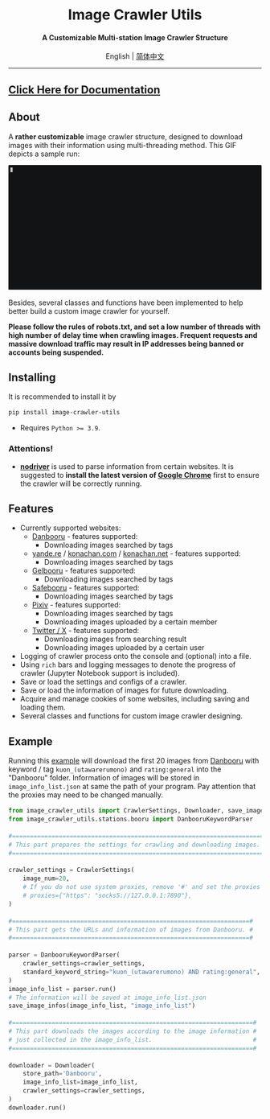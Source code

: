 <h1 align="center">
Image Crawler Utils
</h1>
<h4 align="center">
A Customizable Multi-station Image Crawler Structure
</h4>
<p align="center">
English | <a href="README_zh.md">简体中文</a>
</p>

---

## [Click Here for Documentation](https://image-crawler-utils.readthedocs.io/)

## About

A **rather customizable** image crawler structure, designed to download images with their information using multi-threading method. This GIF depicts a sample run:

![](docs/example.gif)

Besides, several classes and functions have been implemented to help better build a custom image crawler for yourself.

**Please follow the rules of robots.txt, and set a low number of threads with high number of delay time when crawling images. Frequent requests and massive download traffic may result in IP addresses being banned or accounts being suspended.**

## Installing

It is recommended to install it by

```Default
pip install image-crawler-utils
```

+ Requires `Python >= 3.9`.

### Attentions!

+ **[nodriver](https://github.com/ultrafunkamsterdam/nodriver)** is used to parse information from certain websites. It is suggested to **install the latest version of [Google Chrome](https://www.google.com/chrome/)** first to ensure the crawler will be correctly running.

## Features

+ Currently supported websites:
  + [Danbooru](https://danbooru.donmai.us/) - features supported:
    + Downloading images searched by tags
  + [yande.re](https://yande.re/) / [konachan.com](https://konachan.com/) / [konachan.net](https://konachan.net/) - features supported:
    + Downloading images searched by tags
  + [Gelbooru](https://gelbooru.com/) - features supported:
    + Downloading images searched by tags
  + [Safebooru](https://safebooru.org/) - features supported:
    + Downloading images searched by tags
  + [Pixiv](https://www.pixiv.net/) - features supported:
    + Downloading images searched by tags
    + Downloading images uploaded by a certain member
  + [Twitter / X](https://x.com/) - features supported:
    + Downloading images from searching result
    + Downloading images uploaded by a certain user
+ Logging of crawler process onto the console and (optional) into a file.
+ Using `rich` bars and logging messages to denote the progress of crawler (Jupyter Notebook support is included).
+ Save or load the settings and configs of a crawler.
+ Save or load the information of images for future downloading.
+ Acquire and manage cookies of some websites, including saving and loading them.
+ Several classes and functions for custom image crawler designing.

## Example

Running this [example](examples/danbooru_example.py) will download the first 20 images from [Danbooru](https://danbooru.donmai.us/) with keyword / tag `kuon_(utawarerumono)` and `rating:general` into the "Danbooru" folder. Information of images will be stored in `image_info_list.json` at same the path of your program. Pay attention that the proxies may need to be changed manually.

```Python
from image_crawler_utils import CrawlerSettings, Downloader, save_image_infos
from image_crawler_utils.stations.booru import DanbooruKeywordParser

#======================================================================#
# This part prepares the settings for crawling and downloading images. #
#======================================================================#

crawler_settings = CrawlerSettings(
    image_num=20,
    # If you do not use system proxies, remove '#' and set the proxies manually.
    # proxies={"https": "socks5://127.0.0.1:7890"},
)

#==================================================================#
# This part gets the URLs and information of images from Danbooru. #
#==================================================================#

parser = DanbooruKeywordParser(
    crawler_settings=crawler_settings,
    standard_keyword_string="kuon_(utawarerumono) AND rating:general",
)
image_info_list = parser.run()
# The information will be saved at image_info_list.json
save_image_infos(image_info_list, "image_info_list")

#===================================================================#
# This part downloads the images according to the image information #
# just collected in the image_info_list.                            #
#===================================================================#

downloader = Downloader(
    store_path='Danbooru',
    image_info_list=image_info_list,
    crawler_settings=crawler_settings,
)
downloader.run()
```

